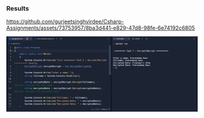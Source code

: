### Results

https://github.com/gurjeetsinghvirdee/Csharp-Assignments/assets/73753957/8ba3d441-e829-47d8-98fe-6e74192c6805

<div align="center">
    <img src="./../Assets/Task%205.png" width="900">
</div>
